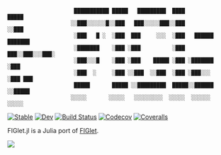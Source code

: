 ```
                     ███████████ █████   █████████  ████            █████
                    ░░███░░░░░░█░░███   ███░░░░░███░░███           ░░███
                     ░███   █ ░  ░███  ███     ░░░  ░███   ██████  ███████
                     ░███████    ░███ ░███          ░███  ███░░███░░░███░
                     ░███░░░█    ░███ ░███    █████ ░███ ░███████   ░███
                     ░███  ░     ░███ ░░███  ░░███  ░███ ░███░░░    ░███ ███
                     █████       █████ ░░█████████  █████░░██████   ░░█████
                    ░░░░░       ░░░░░   ░░░░░░░░░  ░░░░░  ░░░░░░     ░░░░░
```


[![Stable](https://img.shields.io/badge/docs-stable-blue.svg)](https://kdheepak.github.io/FIGlet.jl/stable)
[![Dev](https://img.shields.io/badge/docs-dev-blue.svg)](https://kdheepak.github.io/FIGlet.jl/dev)
[![Build Status](https://travis-ci.com/kdheepak/FIGlet.jl.svg?branch=master)](https://travis-ci.com/kdheepak/FIGlet.jl)
[![Codecov](https://codecov.io/gh/kdheepak/FIGlet.jl/branch/master/graph/badge.svg)](https://codecov.io/gh/kdheepak/FIGlet.jl)
[![Coveralls](https://coveralls.io/repos/github/kdheepak/FIGlet.jl/badge.svg?branch=master)](https://coveralls.io/github/kdheepak/FIGlet.jl?branch=master)

FIGlet.jl is a Julia port of [FIGlet](http://www.figlet.org/).

![](https://user-images.githubusercontent.com/1813121/66712158-124ecc80-ed88-11e9-9e29-3f6074e210d6.png)

